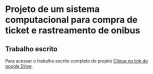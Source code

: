 # Projeto de um sistema computacional para compra de ticket e rastreamento de onibus

## Trabalho escrito
Para acessar o trabalho escrito completo do projeto [Clique no link do google Drive](https://docs.google.com/document/d/1rYsuVNUNt1d-zPkJUrio5E7XzBorRSaZKVx1vj_SFYk/edit?usp=sharing).